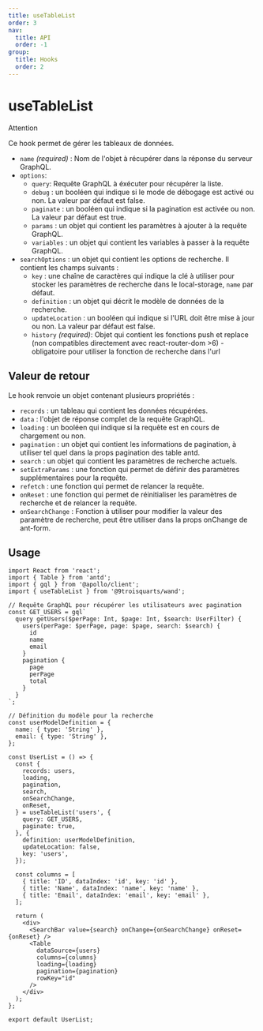 ```yaml
---
title: useTableList
order: 3
nav:
  title: API
  order: -1
group:
  title: Hooks
  order: 2
---
```


# useTableList

Attention

Ce hook permet de gérer les tableaux de données.

- `name` *(required)* : Nom de l'objet à récupérer dans la réponse du serveur GraphQL.
- `options`:
  - `query`: Requête GraphQL à éxécuter pour récupérer la liste.
  - `debug` : un booléen qui indique si le mode de débogage est activé ou non. La valeur par défaut est false.
  - `paginate` : un booléen qui indique si la pagination est activée ou non. La valeur par défaut est true.
  - `params` : un objet qui contient les paramètres à ajouter à la requête GraphQL.
  - `variables` : un objet qui contient les variables à passer à la requête GraphQL.
- `searchOptions` : un objet qui contient les options de recherche. Il contient les champs suivants :
  - `key` : une chaîne de caractères qui indique la clé à utiliser pour stocker les paramètres de recherche dans le local-storage, `name` par défaut.
  - `definition` : un objet qui décrit le modèle de données de la recherche.
  - `updateLocation` : un booléen qui indique si l'URL doit être mise à jour ou non. La valeur par défaut est false.
  - `history` *(required)*: Objet qui contient les fonctions push et replace (non compatibles directement avec react-router-dom >6) - obligatoire pour utiliser la fonction de recherche dans l'url


## Valeur de retour

Le hook renvoie un objet contenant plusieurs propriétés :

- `records` : un tableau qui contient les données récupérées.
- `data` : l'objet de réponse complet de la requête GraphQL.
- `loading` : un booléen qui indique si la requête est en cours de chargement ou non.
- `pagination` : un objet qui contient les informations de pagination, à utiliser tel quel dans la props pagination des table antd.
- `search` : un objet qui contient les paramètres de recherche actuels.
- `setExtraParams` : une fonction qui permet de définir des paramètres supplémentaires pour la requête.
- `refetch` : une fonction qui permet de relancer la requête.
- `onReset` : une fonction qui permet de réinitialiser les paramètres de recherche et de relancer la requête.
- `onSearchChange` : Fonction à utiliser pour modifier la valeur des paramètre de recherche, peut être utiliser dans la props onChange de ant-form.

## Usage

```tsx | pure
import React from 'react';
import { Table } from 'antd';
import { gql } from '@apollo/client';
import { useTableList } from '@9troisquarts/wand';

// Requête GraphQL pour récupérer les utilisateurs avec pagination
const GET_USERS = gql`
  query getUsers($perPage: Int, $page: Int, $search: UserFilter) {
    users(perPage: $perPage, page: $page, search: $search) {
      id
      name
      email
    }
    pagination {
      page
      perPage
      total
    }
  }
`;

// Définition du modèle pour la recherche
const userModelDefinition = {
  name: { type: 'String' },
  email: { type: 'String' },
};

const UserList = () => {
  const {
    records: users,
    loading,
    pagination,
    search,
    onSearchChange,
    onReset,
  } = useTableList('users', {
    query: GET_USERS,
    paginate: true,
  }, {
    definition: userModelDefinition,
    updateLocation: false,
    key: 'users',
  });

  const columns = [
    { title: 'ID', dataIndex: 'id', key: 'id' },
    { title: 'Name', dataIndex: 'name', key: 'name' },
    { title: 'Email', dataIndex: 'email', key: 'email' },
  ];

  return (
    <div>
      <SearchBar value={search} onChange={onSearchChange} onReset={onReset} />
      <Table
        dataSource={users}
        columns={columns}
        loading={loading}
        pagination={pagination}
        rowKey="id"
      />
    </div>
  );
};

export default UserList;

```
